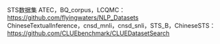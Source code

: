 STS数据集
ATEC，BQ_corpus，LCQMC：https://github.com/flyingwaters/NLP_Datasets <br>
ChineseTextualInference，cnsd_mnli，cnsd_snli，STS_B，ChineseSTS：https://github.com/CLUEbenchmark/CLUEDatasetSearch
